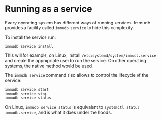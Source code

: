 
# Running as a service

Every operating system has different ways of running services. Immudb provides a facility called `immudb service` to hide this complexity.

To install the service run:

```
immudb service install
```

This will for example, on Linux, install `/etc/systemd/system/immudb.service` and create the appropriate user to run the service. On other operating systems, the native method would be used.

The `immudb service` command also allows to control the lifecycle of the service:

```
immudb service start
immudb service stop
immudb service status
```

On Linux, `immudb service status` is equivalent to `systemctl status immudb.service`, and is what it does under the hoods.

